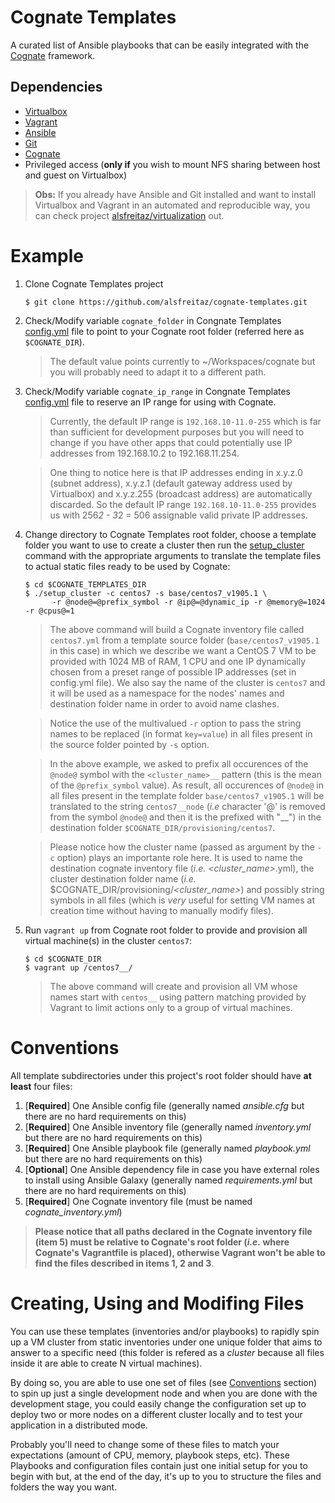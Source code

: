 # Cognate Templates

A curated list of Ansible playbooks that can be easily integrated with the [Cognate](https://github.com/alsfreitaz/cognate) framework.

## Dependencies

* [Virtualbox](https://www.virtualbox.org/)
* [Vagrant](https://www.vagrantup.com/)
* [Ansible](https://docs.ansible.com/ansible/latest/index.html)
* [Git](https://git-scm.com/)
* [Cognate](https://github.com/alsfreitaz/cognate)
* Privileged access (**only if** you wish to mount NFS sharing between host and guest on Virtualbox)

> **Obs:** If you already have Ansible and Git installed and want to install Virtualbox and Vagrant in an automated and reproducible way, you can check project [alsfreitaz/virtualization](https://github.com/alsfreitaz/virtualization) out.

# Example

1. Clone Cognate Templates project

    ```
    $ git clone https://github.com/alsfreitaz/cognate-templates.git
    ```
2. Check/Modify variable `cognate_folder` in Congnate Templates [config.yml](config.yml) file to point to your Cognate root folder (referred here as `$COGNATE_DIR`). 

    > The default value points currently to ~/Workspaces/cognate but you will probably need to adapt it to a different path.

3. Check/Modify variable `cognate_ip_range` in Congnate Templates [config.yml](config.yml) file to reserve an IP range for using with Cognate.

    > Currently, the default IP range is `192.168.10-11.0-255` which is far than sufficient for development purposes but you will need to change if you have other apps that could potentially use IP addresses from 192.168.10.2 to 192.168.11.254.

    > One thing to notice here is that IP addresses ending in x.y.z.0 (subnet address), x.y.z.1 (default gateway address used by Virtualbox) and x.y.z.255 (broadcast address) are automatically discarded. So the default IP range `192.168.10-11.0-255` provides us with 256*2 - 3*2 = 506 assignable valid private IP addresses.

4. Change directory to Cognate Templates root folder, choose a template folder you want to use to create a cluster then run the [setup_cluster](setup_cluster) command with the appropriate arguments to translate the template files to actual static files ready to be used by Cognate:

    ```
    $ cd $COGNATE_TEMPLATES_DIR
    $ ./setup_cluster -c centos7 -s base/centos7_v1905.1 \
          -r @node@=@prefix_symbol -r @ip@=@dynamic_ip -r @memory@=1024 -r @cpus@=1 
    ```
    
    > The above command will build a Cognate inventory file called `centos7.yml` from a template source folder (`base/centos7_v1905.1` in this case) in which we describe we want a CentOS 7 VM to be provided with 1024 MB of RAM, 1 CPU and one IP dynamically chosen from a preset range of possible IP addresses (set in config.yml file). We also say the name of the cluster is `centos7` and it will be used as a namespace for the nodes' names and destination folder name in order to avoid name clashes.
    
    > Notice the use of the multivalued `-r` option to pass the string names to be replaced (in format `key=value`) in all files present in the source folder pointed by `-s` option.
    
    > In the above example, we asked to prefix all occurences of the `@node@` symbol with the `<cluster_name>__` pattern (this is the mean of the `@prefix_symbol` value). As result, all occurences of `@node@` in all files present in the template folder `base/centos7_v1905.1` will be translated to the string `centos7__node` (*i.e* character '@' is removed from the symbol `@node@` and then it is the prefixed with "<clustername>__") in the destination folder `$COGNATE_DIR/provisioning/centos7`.
    
    > Please notice how the cluster name (passed as argument by the `-c` option) plays an importante role here. It is used to name the destination cognate inventory file (*i.e.* *<cluster_name>*.yml), the cluster destination folder name (*i.e.* $COGNATE_DIR/provisioning/*<cluster_name>*) and possibly string symbols in all files (which is *very* useful for setting VM names at creation time without having to manually modify files).
    
5. Run `vagrant up` from Cognate root folder to provide and provision all virtual machine(s) in the cluster `centos7`:

    ```
    $ cd $COGNATE_DIR
    $ vagrant up /centos7__/ 
    ```
    
    > The above command will create and provision all VM whose names start with `centos__` using pattern matching provided by Vagrant to limit actions only to a group of virtual machines.

# Conventions

All template subdirectories under this project's root folder should have **at least** four files:

1. [**Required**] One Ansible config file (generally named *ansible.cfg* but there are no hard requirements on this)
2. [**Required**] One Ansible inventory file (generally named *inventory.yml* but there are no hard requirements on this)
3. [**Required**] One Ansible playbook file (generally named *playbook.yml* but there are no hard requirements on this)
4. [**Optional**] One Ansible dependency file in case you have external roles to install using Ansible Galaxy (generally named *requirements.yml* but there are no hard requirements on this)
5. [**Required**] One Cognate inventory file (must be named  *cognate_inventory.yml*)

> **Please notice that all paths declared in the Cognate inventory file (item 5) must be relative to Cognate's root folder (*i.e.* where Cognate's Vagrantfile is placed), otherwise Vagrant won't be able to find the files described in items 1, 2 and 3**.

# Creating, Using and Modifing Files

You can use these templates (inventories and/or playbooks) to rapidly spin up a VM cluster from static inventories under one unique folder that aims to answer to a specific need (this folder is refered as a *cluster* because all files inside it are able to create N virtual machines). 

By doing so, you are able to use one set of files (see [Conventions](#conventions) section) to spin up just a single development node and when you are done with the development stage, you could easily change the configuration set up to deploy two or more nodes on a different cluster locally and to test your application in a distributed mode.

Probably you'll need to change some of these files to match your expectations (amount of CPU, memory, playbook steps, etc). These Playbooks and configuration files contain just one initial setup for you to begin with but, at the end of the day, it's up to you to structure the files and folders the way you want.
